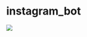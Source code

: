 # instagram_bot

<a href="https://imgflip.com/gif/3nj0a3"><img src="https://i.imgflip.com/3nj0a3.gif"/></a>
